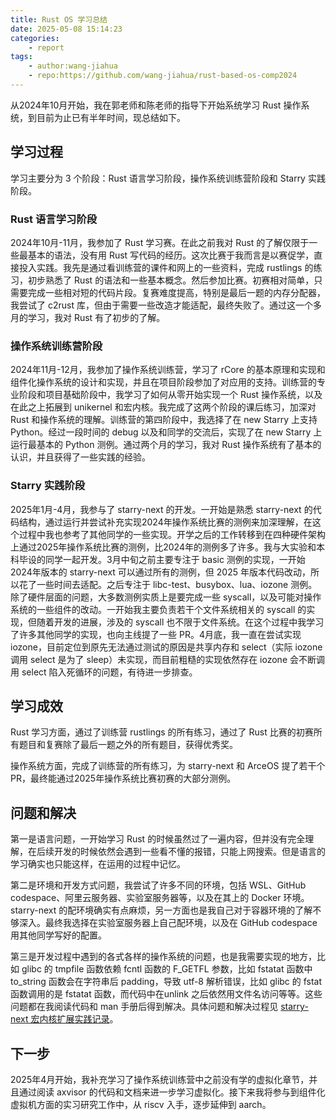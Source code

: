 ```yaml
---
title: Rust OS 学习总结
date: 2025-05-08 15:14:23
categories:
	- report
tags:
	- author:wang-jiahua
    - repo:https://github.com/wang-jiahua/rust-based-os-comp2024
---
```


从2024年10月开始，我在郭老师和陈老师的指导下开始系统学习 Rust 操作系统，到目前为止已有半年时间，现总结如下。

## 学习过程

学习主要分为 3 个阶段：Rust 语言学习阶段，操作系统训练营阶段和 Starry 实践阶段。

### Rust 语言学习阶段

2024年10月-11月，我参加了 Rust 学习赛。在此之前我对 Rust 的了解仅限于一些最基本的语法，没有用 Rust 写代码的经历。这次比赛于我而言是以赛促学，直接投入实践。我先是通过看训练营的课件和网上的一些资料，完成 rustlings 的练习，初步熟悉了 Rust 的语法和一些基本概念。然后参加比赛。初赛相对简单，只需要完成一些相对短的代码片段。复赛难度提高，特别是最后一题的内存分配器，我尝试了 c2rust 库，但由于需要一些改造才能适配，最终失败了。通过这一个多月的学习，我对 Rust 有了初步的了解。

### 操作系统训练营阶段

2024年11月-12月，我参加了操作系统训练营，学习了 rCore 的基本原理和实现和组件化操作系统的设计和实现，并且在项目阶段参加了对应用的支持。训练营的专业阶段和项目基础阶段中，我学习了如何从零开始实现一个 Rust 操作系统，以及在此之上拓展到 unikernel 和宏内核。我完成了这两个阶段的课后练习，加深对 Rust 和操作系统的理解。训练营的第四阶段中，我选择了在 new Starry 上支持 Python。经过一段时间的 debug 以及和同学的交流后，实现了在 new Starry 上运行最基本的 Python 测例。通过两个月的学习，我对 Rust 操作系统有了基本的认识，并且获得了一些实践的经验。

### Starry 实践阶段

2025年1月-4月，我参与了 starry-next 的开发。一开始是熟悉 starry-next 的代码结构，通过运行并尝试补充实现2024年操作系统比赛的测例来加深理解，在这个过程中我也参考了其他同学的一些实现。开学之后的工作转移到在四种硬件架构上通过2025年操作系统比赛的测例，比2024年的测例多了许多。我与大实验和本科毕设的同学一起开发。3月中旬之前主要专注于 basic 测例的实现，一开始2024年版本的 starry-next 可以通过所有的测例，但 2025 年版本代码改动，所以花了一些时间去适配。之后专注于 libc-test、busybox、lua、iozone 测例。除了硬件层面的问题，大多数测例实质上是要完成一些 syscall，以及可能对操作系统的一些组件的改动。一开始我主要负责若干个文件系统相关的 syscall 的实现，但随着开发的进展，涉及的 syscall 也不限于文件系统。在这个过程中我学习了许多其他同学的实现，也向主线提了一些 PR。4月底，我一直在尝试实现 iozone，目前定位到原先无法通过测试的原因是共享内存和 select（实际 iozone 调用 select 是为了 sleep）未实现，而目前粗糙的实现依然存在 iozone 会不断调用 select 陷入死循环的问题，有待进一步排查。

## 学习成效

Rust 学习方面，通过了训练营 rustlings 的所有练习，通过了 Rust 比赛的初赛所有题目和复赛除了最后一题之外的所有题目，获得优秀奖。

操作系统方面，完成了训练营的所有练习，为 starry-next 和 ArceOS 提了若干个 PR，最终能通过2025年操作系统比赛初赛的大部分测例。

## 问题和解决

第一是语言问题，一开始学习 Rust 的时候虽然过了一遍内容，但并没有完全理解，在后续开发的时候依然会遇到一些看不懂的报错，只能上网搜索。但是语言的学习确实也只能这样，在运用的过程中记忆。

第二是环境和开发方式问题，我尝试了许多不同的环境，包括 WSL、GitHub codespace、阿里云服务器、实验室服务器等，以及在其上的 Docker 环境。starry-next 的配环境确实有点麻烦，另一方面也是我自己对于容器环境的了解不够深入。最终我选择在实验室服务器上自己配环境，以及在 GitHub codespace 用其他同学写好的配置。

第三是开发过程中遇到的各式各样的操作系统的问题，也是我需要实现的地方，比如 glibc 的 tmpfile 函数依赖 fcntl 函数的 F_GETFL 参数，比如 fstatat 函数中 to_string 函数会在字符串后 padding，导致 utf-8 解析错误，比如 glibc 的 fstat 函数调用的是 fstatat 函数，而代码中在unlink 之后依然用文件名访问等等。这些问题都在我阅读代码和 man 手册后得到解决。具体问题和解决过程见 [starry-next 宏内核扩展实践记录](https://docs.qq.com/doc/DZHVReE11a1FCZFl4)。

## 下一步

2025年4月开始，我补充学习了操作系统训练营中之前没有学的虚拟化章节，并且通过阅读 axvisor 的代码和文档来进一步学习虚拟化。接下来我将参与到组件化虚拟机方面的实习研究工作中，从 riscv 入手，逐步延伸到 aarch。
